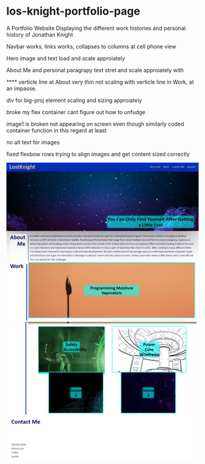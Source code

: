 # los-knight-portfolio-page

A Portfolio Website Displaying the different work histories and personal history of Jonathan Knight 

Navbar works, links works, collapses to columns at cell phone view

Hero image and text load and scale approiately

About Me and personal paragrapy text stret and scale approiately with

**** verticle line at About very thin not scaling with verticle line in Work, at an impasse. 

div for big-proj element scaling and sizing approiately 

broke my flex container cant figure out how to unfudge

image1 is broken not appearing on screen even though similarly coded container function in this regard at least

no alt text for images

fixed flexbow rows trying to align images and get content sized correctly




![screenshot1](assets/images/screenshot1.JPG)
![screenshot2](assets/images/screenshot2.JPG)